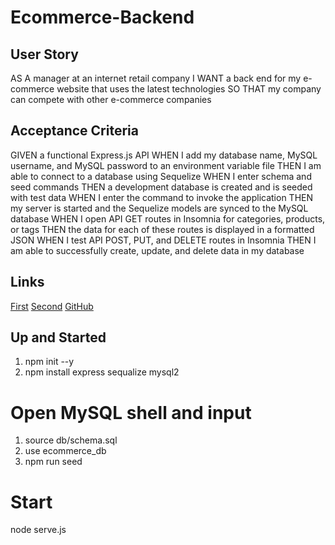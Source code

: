 # Ecommerce-Backend

## User Story

AS A manager at an internet retail company
I WANT a back end for my e-commerce website that uses the latest technologies
SO THAT my company can compete with other e-commerce companies

## Acceptance Criteria

GIVEN a functional Express.js API
WHEN I add my database name, MySQL username, and MySQL password to an environment variable file
THEN I am able to connect to a database using Sequelize
WHEN I enter schema and seed commands
THEN a development database is created and is seeded with test data
WHEN I enter the command to invoke the application
THEN my server is started and the Sequelize models are synced to the MySQL database
WHEN I open API GET routes in Insomnia for categories, products, or tags
THEN the data for each of these routes is displayed in a formatted JSON
WHEN I test API POST, PUT, and DELETE routes in Insomnia
THEN I am able to successfully create, update, and delete data in my database


## Links

[First](https://watch.screencastify.com/v/g8kHrxRqYhH5F2vj7YuK)
[Second](https://watch.screencastify.com/v/9RmQftWsVGLtYP6sXAJv)
[GitHub](https://github.com/kcs111/Ecommerce-Backend)


## Up and Started

1. npm init --y
2. npm install express sequalize mysql2

# Open MySQL shell and input

1. source db/schema.sql
2. use ecommerce_db
3. npm run seed

# Start
node serve.js
